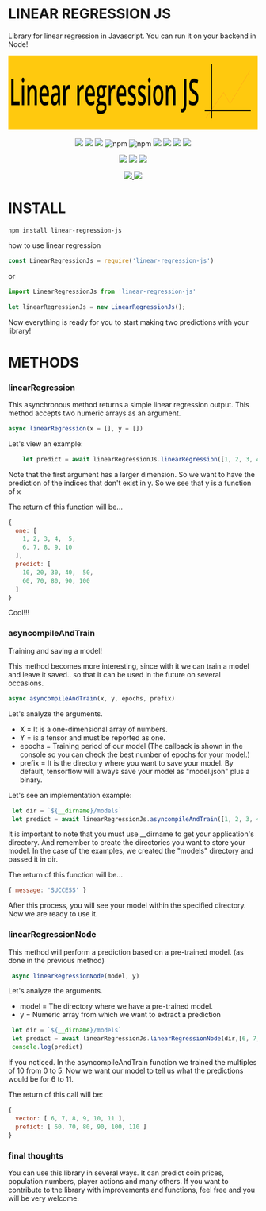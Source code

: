 # LINEAR REGRESSION JS

Library for linear regression in Javascript.
You can run it on your backend in Node!

<div align="center">
  <img src="./src/assets/banner.png" width="100%" height="150"/>
</div>

<p align="center">
   <img src="https://img.shields.io/bower/l/MI?style=flat-square">
   <img src="https://img.shields.io/badge/version-1.0.0-blue">
   <img src="https://img.shields.io/npm/dy/linear-regression-js">
   <img alt="npm" src="https://img.shields.io/npm/dm/linear-regression-js">
   <img alt="npm" src="https://img.shields.io/npm/dw/linear-regression-js">
   <img src="https://img.shields.io/github/issues/rhaymisonbetini/linear-regression-js.svg">
   <img src="https://img.shields.io/github/issues-closed/rhaymisonbetini/linear-regression-js.svg">
   <img src="https://img.shields.io/github/issues-pr/rhaymisonbetini/linear-regression-js.svg">
   <img src="https://img.shields.io/github/issues-pr-closed/rhaymisonbetini/linear-regression-js.svg">
</p>

<p align="center">
   <img src="https://img.shields.io/badge/JavaScript-F7DF1E?style=for-the-badge&logo=javascript&logoColor=black">
   <img src="https://img.shields.io/badge/Node.js-43853D?style=for-the-badge&logo=node.js&logoColor=white">
   <img src="https://img.shields.io/badge/TensorFlow-FF6F00?style=for-the-badge&logo=tensorflow&logoColor=white">
</p>

<p align="center">
  <a href="https://www.linkedin.com/in/heleno-betini-2b3016175/" target="_blank">
    <img src="https://img.shields.io/badge/LinkedIn-0077B5?style=for-the-badge&logo=linkedin&logoColor=white">
  </a>
  <a href="https://github.com/rhaymisonbetini" target="_blank">
    <img src="https://img.shields.io/badge/GitHub-100000?style=for-the-badge&logo=github&logoColor=white">
  </a>
</p>

# INSTALL

```
npm install linear-regression-js
```

how to use linear regression

```javascript
const LinearRegressionJs = require('linear-regression-js')
```
or

```javascript
import LinearRegressionJs from 'linear-regression-js'
```

```javascript
let linearRegressionJs = new LinearRegressionJs();
```

Now everything is ready for you to start making two predictions with your library!

# METHODS

### linearRegression

This asynchronous method returns a simple linear regression output.
This method accepts two numeric arrays as an argument.

```javascript
async linearRegression(x = [], y = [])  
```
Let's view an example:

```javascript
    let predict = await linearRegressionJs.linearRegression([1, 2, 3, 4, 5, 6, 7, 8, 9, 10], [10, 20, 30, 40, 50, 60])
```
Note that the first argument has a larger dimension. So we want to have the prediction of the indices that 
don't exist in y. So we see that y is a function of x

The return of this function will be...

```javascript
{
  one: [
    1, 2, 3, 4,  5,
    6, 7, 8, 9, 10
  ],
  predict: [
    10, 20, 30, 40,  50,
    60, 70, 80, 90, 100
  ]
}
```
Cool!!!

### asyncompileAndTrain

Training and saving a model!

This method becomes more interesting, since with it we can train a model and leave it 
saved.. so that it can be used in the future on several occasions.

```javascript
async asyncompileAndTrain(x, y, epochs, prefix)
```
Let's analyze the arguments.

* X = It is a one-dimensional array of numbers.
* Y = is a tensor and must be reported as one.
* epochs = Training period of our model (The callback is shown in the console so you can check the best number of epochs for your model.)
* prefix = It is the directory where you want to save your model.
By default, tensorflow will always save your model as "model.json" plus a binary.

Let's see an implementation example:

```javascript
 let dir = `${__dirname}/models`
 let predict = await linearRegressionJs.asyncompileAndTrain([1, 2, 3, 4, 5], [[10], [20], [30], [40], [50]], 1500, dir)
```
It is important to note that you must use __dirname to get your application's directory. And remember to create the directories you want to store your model. 
In the case of the examples, we created the "models" directory and passed it in dir.

The return of this function will be...
```javascript
{ message: 'SUCCESS' }
```
After this process, you will see your model within the specified directory. Now we are ready to use it.

###  linearRegressionNode

This method will perform a prediction based on a pre-trained model. (as done in the previous method)

```javascript
 async linearRegressionNode(model, y)
```
Let's analyze the arguments.

* model = The directory where we have a pre-trained model.
* y = Numeric array from which we want to extract a prediction

```javascript
 let dir = `${__dirname}/models`
 let predict = await linearRegressionJs.linearRegressionNode(dir,[6, 7, 8, 9,10,11])
 console.log(predict)
```
If you noticed. In the asyncompileAndTrain function we trained the multiples of 10 from 0 to 5. 
Now we want our model to tell us what the predictions would be for 6 to 11.

The return of this call will be:

```javascript
{
  vector: [ 6, 7, 8, 9, 10, 11 ],
  prefict: [ 60, 70, 80, 90, 100, 110 ]
}
```

### final thoughts

You can use this library in several ways. It can predict coin prices, population numbers, player actions and many others. 
If you want to contribute to the library with improvements and functions, feel free and you will be very welcome.